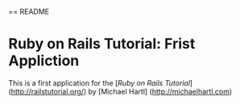 == README
# Ruby on Rails Tutorial: Frist Appliction 

This is a first application for the [*Ruby on Rails Tutorial*] (http://railstutorial.org/) by [Michael Hartl] (http://michaelhartl.com)